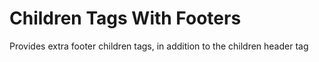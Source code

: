 # Children Tags With Footers

Provides extra footer children tags, in addition to the children header tag

